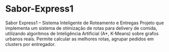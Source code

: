 # Sabor-Express1
Sabor Express1 – Sistema Inteligente de Roteamento e Entregas Projeto que implementa um sistema de otimização de rotas para delivery de comida, utilizando algoritmos de Inteligência Artificial (A*, K-Means) sobre grafos urbanos reais. Permite calcular as melhores rotas, agrupar pedidos em clusters por entregador.

